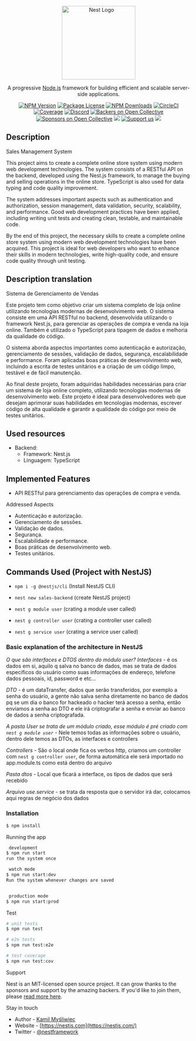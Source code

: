 <p align="center">
  <a href="http://nestjs.com/" target="blank"><img src="https://nestjs.com/img/logo-small.svg" width="200" alt="Nest Logo" /></a>
</p>

[circleci-image]: https://img.shields.io/circleci/build/github/nestjs/nest/master?token=abc123def456
[circleci-url]: https://circleci.com/gh/nestjs/nest

  <p align="center">A progressive <a href="http://nodejs.org" target="_blank">Node.js</a> framework for building efficient and scalable server-side applications.</p>
    <p align="center">
<a href="https://www.npmjs.com/~nestjscore" target="_blank"><img src="https://img.shields.io/npm/v/@nestjs/core.svg" alt="NPM Version" /></a>
<a href="https://www.npmjs.com/~nestjscore" target="_blank"><img src="https://img.shields.io/npm/l/@nestjs/core.svg" alt="Package License" /></a>
<a href="https://www.npmjs.com/~nestjscore" target="_blank"><img src="https://img.shields.io/npm/dm/@nestjs/common.svg" alt="NPM Downloads" /></a>
<a href="https://circleci.com/gh/nestjs/nest" target="_blank"><img src="https://img.shields.io/circleci/build/github/nestjs/nest/master" alt="CircleCI" /></a>
<a href="https://coveralls.io/github/nestjs/nest?branch=master" target="_blank"><img src="https://coveralls.io/repos/github/nestjs/nest/badge.svg?branch=master#9" alt="Coverage" /></a>
<a href="https://discord.gg/G7Qnnhy" target="_blank"><img src="https://img.shields.io/badge/discord-online-brightgreen.svg" alt="Discord"/></a>
<a href="https://opencollective.com/nest#backer" target="_blank"><img src="https://opencollective.com/nest/backers/badge.svg" alt="Backers on Open Collective" /></a>
<a href="https://opencollective.com/nest#sponsor" target="_blank"><img src="https://opencollective.com/nest/sponsors/badge.svg" alt="Sponsors on Open Collective" /></a>
  <a href="https://paypal.me/kamilmysliwiec" target="_blank"><img src="https://img.shields.io/badge/Donate-PayPal-ff3f59.svg"/></a>
    <a href="https://opencollective.com/nest#sponsor"  target="_blank"><img src="https://img.shields.io/badge/Support%20us-Open%20Collective-41B883.svg" alt="Support us"></a>
  <a href="https://twitter.com/nestframework" target="_blank"><img src="https://img.shields.io/twitter/follow/nestframework.svg?style=social&label=Follow"></a>
</p>
  <!--[![Backers on Open Collective](https://opencollective.com/nest/backers/badge.svg)](https://opencollective.com/nest#backer)
  [![Sponsors on Open Collective](https://opencollective.com/nest/sponsors/badge.svg)](https://opencollective.com/nest#sponsor)-->

<h2>Description</h2>

Sales Management System

This project aims to create a complete online store system using modern web development technologies. The system consists of a RESTful API on the backend, developed using the Nest.js framework, to manage the buying and selling operations in the online store. TypeScript is also used for data typing and code quality improvement.

The system addresses important aspects such as authentication and authorization, session management, data validation, security, scalability, and performance. Good web development practices have been applied, including writing unit tests and creating clean, testable, and maintainable code.

By the end of this project, the necessary skills to create a complete online store system using modern web development technologies have been acquired. This project is ideal for web developers who want to enhance their skills in modern technologies, write high-quality code, and ensure code quality through unit testing.

<h2>Description translation</h2>

Sistema de Gerenciamento de Vendas

Este projeto tem como objetivo criar um sistema completo de loja online utilizando tecnologias modernas de desenvolvimento web. O sistema consiste em uma API RESTful no backend, desenvolvida utilizando o framework Nest.js, para gerenciar as operações de compra e venda na loja online. Também é utilizado o TypeScript para tipagem de dados e melhoria da qualidade do código.

O sistema aborda aspectos importantes como autenticação e autorização, gerenciamento de sessões, validação de dados, segurança, escalabilidade e performance. Foram aplicadas boas práticas de desenvolvimento web, incluindo a escrita de testes unitários e a criação de um código limpo, testável e de fácil manutenção.

Ao final deste projeto, foram adquiridas habilidades necessárias para criar um sistema de loja online completo, utilizando tecnologias modernas de desenvolvimento web. Este projeto é ideal para desenvolvedores web que desejam aprimorar suas habilidades em tecnologias modernas, escrever código de alta qualidade e garantir a qualidade do código por meio de testes unitários.

<h2>Used resources</h2>


- Backend:
  - Framework: Nest.js
  - Linguagem: TypeScript

<h2>Implemented Features</h2>

- API RESTful para gerenciamento das operações de compra e venda.

Addressed Aspects

- Autenticação e autorização.
- Gerenciamento de sessões.
- Validação de dados.
- Segurança.
- Escalabilidade e performance.
- Boas práticas de desenvolvimento web.
- Testes unitários.

<h2>Commands Used (Project with NestJS)</h2>

- `npm i -g @nestjs/cli` (Install NestJS CLI)

- `nest new sales-backend` (create NestJS project)

- `nest g module user` (crating a module user called)

- `nest g controller user` (crating a controller user called)

- `nest g service user` (crating a service user called)

<h3>Basic explanation of the architecture in NestJS</h3>

_O que são interfaces e DTOS dentro do módulo user?_
_Interfaces_ - é os dados em si, aquilo q salva no banco de dados, mas se trata de dados especificos do usuário como suas informações de endereço, telefone dados pessoais, id, password e etc...


_DTO_ - é um dataTransfer, dados que serão transferidos, por exemplo a senha do usuário, a gente não salva senha diretamente no banco de dados pq se um dia o banco for hackeado o hacker terá acesso a senha, então enviamos a senha ao DTO e ele irá criptografar a senha e enviar ao banco de dados a senha criptografada.

_A pasta User se trata de um módulo criado, esse módulo é pré criado com `nest g module user`_ - Nele temos todas as informações sobre o usuário, dentro dele temos as DTOs, as interfaces e controllers

_Controllers_ - São o local onde fica os verbos http, criamos um controller com `nest g controller user`, de forma automática ele será importado no app.module.ts como está dentro do arquivo

_Pasta dtos_ - Local que ficará a interface, os tipos de dados que será recebido

_Arquivo use.service_ - se trata da resposta que o servidor irá dar, colocamos aqui regras de negócio dos dados


<h3>Installation</h3>

```bash
$ npm install
```

Running the app

```bash
 development
$ npm run start 
run the system once

 watch mode
$ npm run start:dev
Run the system whenever changes are saved


 production mode
$ npm run start:prod
```

Test

```bash
# unit tests
$ npm run test

# e2e tests
$ npm run test:e2e

# test coverage
$ npm run test:cov
```

Support

Nest is an MIT-licensed open source project. It can grow thanks to the sponsors and support by the amazing backers. If you'd like to join them, please [read more here](https://docs.nestjs.com/support).

Stay in touch

- Author - [Kamil Myśliwiec](https://kamilmysliwiec.com)
- Website - [https://nestjs.com](https://nestjs.com/)
- Twitter - [@nestframework](https://twitter.com/nestframework)
